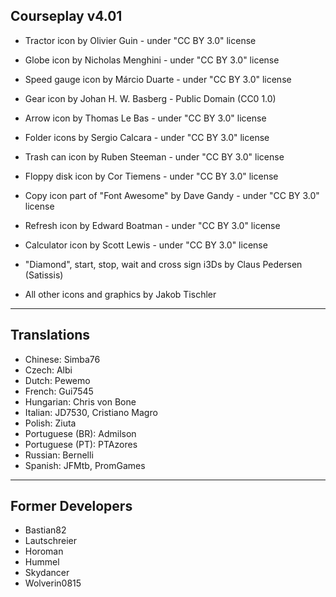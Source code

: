 ## Courseplay v4.01

* Tractor icon by Olivier Guin - under "CC BY 3.0" license
* Globe icon by Nicholas Menghini - under "CC BY 3.0" license
* Speed gauge icon by Márcio Duarte - under "CC BY 3.0" license
* Gear icon by Johan H. W. Basberg - Public Domain (CC0 1.0)
* Arrow icon by Thomas Le Bas - under "CC BY 3.0" license
* Folder icons by Sergio Calcara - under "CC BY 3.0" license
* Trash can icon by Ruben Steeman - under "CC BY 3.0" license
* Floppy disk icon by Cor Tiemens - under "CC BY 3.0" license
* Copy icon part of "Font Awesome" by Dave Gandy - under "CC BY 3.0" license
* Refresh icon by Edward Boatman - under "CC BY 3.0" license
* Calculator icon by Scott Lewis - under "CC BY 3.0" license


* "Diamond", start, stop, wait and cross sign i3Ds by Claus Pedersen (Satissis)

* All other icons and graphics by Jakob Tischler

___

## Translations

* Chinese: Simba76
* Czech: Albi
* Dutch: Pewemo
* French: Gui7545
* Hungarian: Chris von Bone
* Italian: JD7530, Cristiano Magro
* Polish: Ziuta
* Portuguese (BR): Admilson
* Portuguese (PT): PTAzores
* Russian: Bernelli
* Spanish: JFMtb, PromGames

___

## Former Developers

* Bastian82
* Lautschreier
* Horoman
* Hummel
* Skydancer
* Wolverin0815
